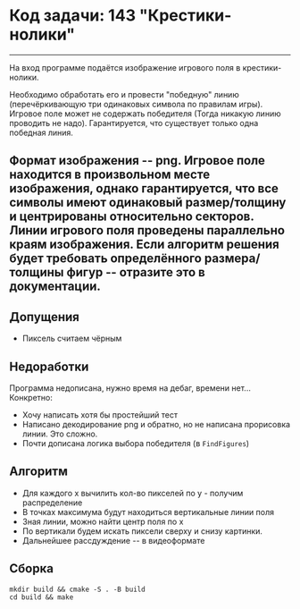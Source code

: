 # Код задачи: 143 "Крестики-нолики"
---
На вход программе подаётся изображение игрового поля в крестики-нолики.

Необходимо обработать его и провести "победную" линию (перечёркивающую три одинаковых символа по правилам игры). Игровое поле может не содержать победителя (Тогда никакую линию проводить не надо). Гарантируется, что существует только одна победная линия.

Формат изображения -- png. Игровое поле находится в произвольном месте изображения, однако гарантируется, что все символы имеют одинаковый размер/толщину и центрированы относительно секторов. Линии игрового поля проведены параллельно краям изображения. Если алгоритм решения будет требовать определённого размера/толщины фигур -- отразите это в документации.
---

## Допущения
 * Пиксель считаем чёрным

## Недоработки
 Программа недописана, нужно время на дебаг, времени нет...
 Конкретно:
 * Хочу написать хотя бы простейший тест
 * Написано декодирование png и обратно, но не написана прорисовка линии. Это сложно.
 * Почти дописана логика выбора победителя (в `FindFigures`)


## Алгоритм
 * Для каждого x вычилить кол-во пикселей по y - получим распределение
 * В точках максимума будут находиться вертикальные линии поля
 * Зная линии, можно найти центр поля по x
 * По вертикали будем искать пиксели сверху и снизу картинки.
 * Дальнейшее рассдуждение -- в видеоформате



## Сборка
```
mkdir build && cmake -S . -B build
cd build && make
```

